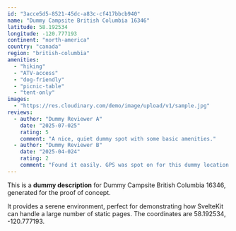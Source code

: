 ```yaml
---
id: "3acce5d5-8521-45dc-a83c-cf417bbcb940"
name: "Dummy Campsite British Columbia 16346"
latitude: 58.192534
longitude: -120.777193
continent: "north-america"
country: "canada"
region: "british-columbia"
amenities:
  - "hiking"
  - "ATV-access"
  - "dog-friendly"
  - "picnic-table"
  - "tent-only"
images:
  - "https://res.cloudinary.com/demo/image/upload/v1/sample.jpg"
reviews:
  - author: "Dummy Reviewer A"
    date: "2025-07-025"
    rating: 5
    comment: "A nice, quiet dummy spot with some basic amenities."
  - author: "Dummy Reviewer B"
    date: "2025-04-024"
    rating: 2
    comment: "Found it easily. GPS was spot on for this dummy location."
---
```


This is a **dummy description** for Dummy Campsite British Columbia 16346, generated for the proof of concept.

It provides a serene environment, perfect for demonstrating how SvelteKit can handle a large number of static pages. The coordinates are 58.192534, -120.777193.
